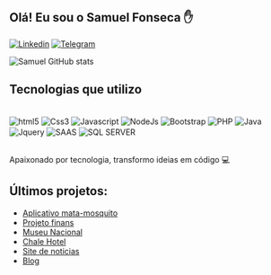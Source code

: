 ## Olá! Eu sou o Samuel Fonseca ✋

[![Linkedin](https://img.shields.io/badge/LinkedIn-0077B5?style=for-the-badge&logo=linkedin&logoColor=white)](https://www.linkedin.com/in/samuel-fonseca/)
[![Telegram](https://img.shields.io/badge/Telegram-2CA5E0?style=for-the-badge&logo=telegram&logoColor=white)](https://t.me/Samuelfonseca/)

![Samuel GitHub stats](https://github-readme-stats.vercel.app/api?username=Samueelfonsecaaa&show_icons=true&theme=highcontrast)

## Tecnologias que utilizo

<div style="display: inline_block"><br/>
<img align="center" alt="html5" src="https://img.shields.io/badge/HTML5-E34F26?style=for-the-badge&logo=html5&logoColor=white" />
<img align="center" alt="Css3" src="https://img.shields.io/badge/CSS3-1572B6?style=for-the-badge&logo=css3&logoColor=white" />
<img align="center" alt="Javascript" src="https://img.shields.io/badge/JavaScript-F7DF1E?style=for-the-badge&logo=javascript&logoColor=black" />
<img align="center" alt="NodeJs" src="https://img.shields.io/badge/Node.js-43853D?style=for-the-badge&logo=node.js&logoColor=white" />
<img align="center" alt="Bootstrap" src="https://img.shields.io/badge/Bootstrap-563D7C?style=for-the-badge&logo=bootstrap&logoColor=white" />
<img align="center" alt="PHP" src="https://img.shields.io/badge/PHP-777BB4?style=for-the-badge&logo=php&logoColor=white" />
<img align="center" alt="Java" src="https://img.shields.io/badge/Java-ED8B00?style=for-the-badge&logo=java&logoColor=white" />
<img align="center" alt="Jquery" src="https://img.shields.io/badge/jQuery-0769AD?style=for-the-badge&logo=jquery&logoColor=white" />
<img align="center" alt="SAAS" src="https://img.shields.io/badge/Sass-CC6699?style=for-the-badge&logo=sass&logoColor=white" />
<img align="center" alt="SQL SERVER" src="https://img.shields.io/badge/Microsoft_SQL_Server-CC2927?style=for-the-badge&logo=microsoft-sql-server&logoColor=white" />
</div><br/>

Apaixonado por tecnologia, transformo ideias em código 💻

## Últimos projetos:
- [Aplicativo mata-mosquito](https://github.com/Samueelfonsecaaa/App-mata-mosquito) <br/>
- [Projeto finans](https://github.com/Samueelfonsecaaa/Projeto-Finans) <br/>
- [Museu Nacional](https://github.com/Samueelfonsecaaa/Museu-Nacional) <br/>
- [Chale Hotel](https://github.com/Samueelfonsecaaa/Chale-Hotel) <br/>
- [Site de noticias](https://github.com/Samueelfonsecaaa/Site-de-noticias) <br/>
- [Blog](https://github.com/Samueelfonsecaaa/Blog) <br/>




